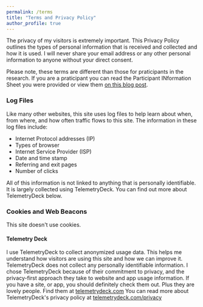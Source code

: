 ```yaml
---
permalink: /terms
title: "Terms and Privacy Policy"
author_profile: true
---
```


The privacy of my visitors is extremely important. This Privacy Policy outlines the types of personal information that is received and collected and how it is used. I will never share your email address or any other personal information to anyone without your direct consent.

Please note, these terms are different than those for praticipants in the research. If you are a praticipant you can read the Participant INformation Sheet you were provided or view them [on this blog post](https://phd.anthonyarblaster.com/phd/Ethics-Documents/).

### Log Files

Like many other websites, this site uses log files to help learn about when, from where, and how often traffic flows to this site. The information in these log files include:

* Internet Protocol addresses (IP)
* Types of browser
* Internet Service Provider (ISP)
* Date and time stamp
* Referring and exit pages
* Number of clicks

All of this information is not linked to anything that is personally identifiable. It is largely collected using TelemetryDeck. You can find out more about TelemetryDeck below.

### Cookies and Web Beacons

This site doesn't use cookies.

#### Telemetry Deck

I use TelemetryDeck to collect anonymized usage data. This helps me understand how visitors are using this site and how we can improve it. TelemetryDeck does not collect any personally identifiable information. 
I chose TelemetryDeck because of their commitment to privacy, and the privacy-first approach they take to website and app usage information. 
If you have a site, or app, you should definitely check them out. Plus they are lovely people. Find them at [telemetrydeck.com](https://telemetrydeck.com)
You can read more about TelemetryDeck's privacy policy at [telemetrydeck.com/privacy](https://telemetrydeck.com/privacy)

